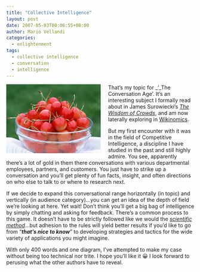 ```yaml
---
title: "Collective Intelligence"
layout: post
date: 2007-05-03T00:06:55+00:00
author: Mario Vellandi
categories:
  - enlightenment
tags:
  - collective intelligence
  - conversation
  - intelligence
---
```

<img style="margin: 0pt 20px 0pt 0pt; float: left;" src="/images/2008/cherries.jpg" alt="photo of cherries in a bowl" />That&#8217;s my topic for _&#8216;_The Conversation Age&#8217;. It&#8217;s an interesting subject I formally read about in James Surowiecki&#8217;s [_The Wisdom of Crowds_](http://www.amazon.com/Wisdom-Crowds-James-Surowiecki/dp/0385721706/ref=pd_bbs_1/002-4097466-1083219?ie=UTF8&s=books&qid=1178173471&sr=8-1 "The Wisdom of Crowds book on Amazon"), and am now laterally exploring in [Wikinomics](http://www.amazon.com/Wikinomics-Mass-Collaboration-Changes-Everything/dp/1591841380/ref=pd_bbs_sr_1/002-4097466-1083219?ie=UTF8&s=books&qid=1178175253&sr=8-1 "Wikinomics book on Amazon").

But my first encounter with it was in the field of Competitive Intelligence, a discipline I have studied in the past and still highly admire. You see, apparently there&#8217;s a lot of gold in them there conversations with various departmental employees, partners, and customers. You just have to strike up a conversation and you&#8217;ll get plenty of fun facts, insight, and often directions on who else to talk to or where to research next.

If we decide to expand this conversational range horizontally (in topic) and vertically (in audience category)&#8230;you can get an idea of the depth of field we&#8217;re looking at here. Yet wait! Don&#8217;t think you&#8217;ll get a big bag of intelligence by simply chatting and asking for feedback. There&#8217;s a common process to this game. It doesn&#8217;t have to be strictly followed like we would the _[scientific method](http://en.wikipedia.org/wiki/Scientific_method "Wikipedia article on the Scientific Method")_&#8230;but adhesion to the rules will yield better results if you&#8217;d like to go from &#8220;_**that&#8217;s nice to know**_&#8221; to developing strategies and tactics for the wide variety of applications you might imagine.

With only 400 words and one diagram, I&#8217;ve attempted to make my case without being too technical nor trite. I hope you&#8217;ll like it 😀 I look forward to perusing what the other authors have to reveal.
